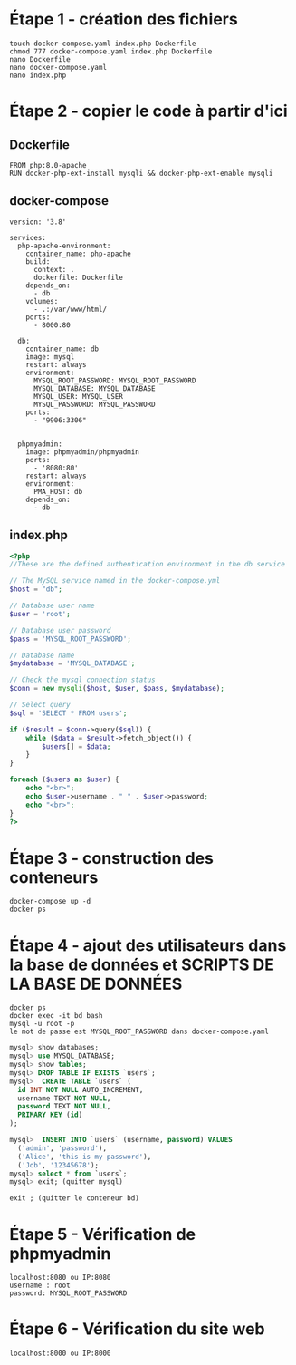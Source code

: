 # Étape 1 - création des fichiers

```shell
touch docker-compose.yaml index.php Dockerfile
chmod 777 docker-compose.yaml index.php Dockerfile
nano Dockerfile
nano docker-compose.yaml
nano index.php
```

# Étape 2 - copier le code à partir d'ici

## Dockerfile
```shell
FROM php:8.0-apache
RUN docker-php-ext-install mysqli && docker-php-ext-enable mysqli
```

## docker-compose

```shell
version: '3.8'

services:
  php-apache-environment:
    container_name: php-apache
    build:
      context: .
      dockerfile: Dockerfile
    depends_on:
      - db
    volumes:
      - .:/var/www/html/
    ports:
      - 8000:80

  db:
    container_name: db
    image: mysql
    restart: always
    environment:
      MYSQL_ROOT_PASSWORD: MYSQL_ROOT_PASSWORD
      MYSQL_DATABASE: MYSQL_DATABASE
      MYSQL_USER: MYSQL_USER
      MYSQL_PASSWORD: MYSQL_PASSWORD
    ports:
      - "9906:3306"


  phpmyadmin:
    image: phpmyadmin/phpmyadmin
    ports:
      - '8080:80'
    restart: always
    environment:
      PMA_HOST: db
    depends_on:
      - db
```
 
## index.php

```php
<?php
//These are the defined authentication environment in the db service

// The MySQL service named in the docker-compose.yml
$host = "db";

// Database user name
$user = 'root';

// Database user password
$pass = 'MYSQL_ROOT_PASSWORD';

// Database name
$mydatabase = 'MYSQL_DATABASE';

// Check the mysql connection status
$conn = new mysqli($host, $user, $pass, $mydatabase);

// Select query
$sql = 'SELECT * FROM users';

if ($result = $conn->query($sql)) {
    while ($data = $result->fetch_object()) {
        $users[] = $data;
    }
}

foreach ($users as $user) {
    echo "<br>";
    echo $user->username . " " . $user->password;
    echo "<br>";
}
?>
```

# Étape 3 - construction des conteneurs

```shell
docker-compose up -d
docker ps 
```
# Étape 4 - ajout des utilisateurs dans la base de données et SCRIPTS DE LA BASE DE DONNÉES

```shell
docker ps
docker exec -it bd bash
mysql -u root -p
le mot de passe est MYSQL_ROOT_PASSWORD dans docker-compose.yaml
```
```sql
mysql> show databases;
mysql> use MYSQL_DATABASE;
mysql> show tables;
mysql> DROP TABLE IF EXISTS `users`;
mysql>  CREATE TABLE `users` (
  id INT NOT NULL AUTO_INCREMENT,
  username TEXT NOT NULL,
  password TEXT NOT NULL,
  PRIMARY KEY (id)
);

mysql>  INSERT INTO `users` (username, password) VALUES
  ('admin', 'password'),
  ('Alice', 'this is my password'),
  ('Job', '12345678');
mysql> select * from `users`;
mysql> exit; (quitter mysql)
```
```shell
exit ; (quitter le conteneur bd)

```

# Étape 5 - Vérification de phpmyadmin
```shell
localhost:8080 ou IP:8080
username : root
password: MYSQL_ROOT_PASSWORD
```
 
# Étape 6 - Vérification du site web
```shell
localhost:8000 ou IP:8000
```
 
